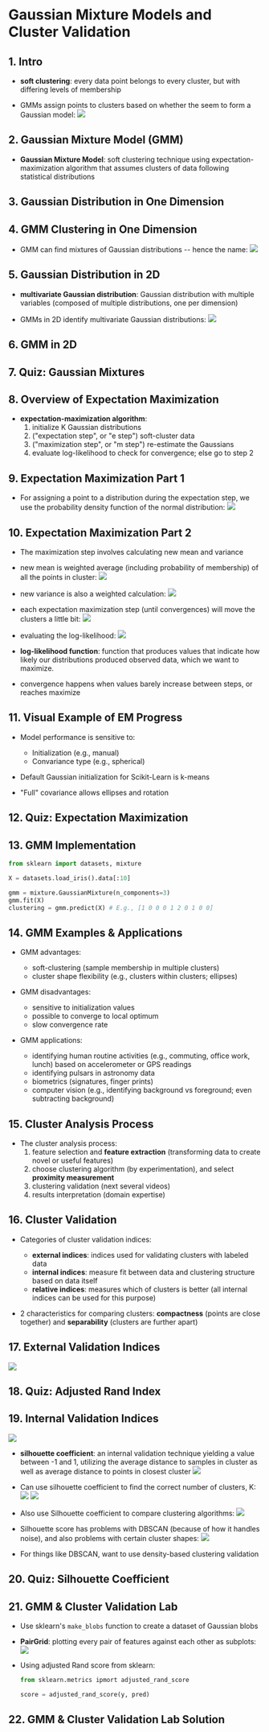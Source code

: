 # Gaussian Mixture Models and Cluster Validation

## 1. Intro

* **soft clustering**: every data point belongs to every cluster, but with differing levels of membership

* GMMs assign points to clusters based on whether the seem to form a Gaussian model:
  ![](images/GMM-1.png)

## 2. Gaussian Mixture Model (GMM)

* **Gaussian Mixture Model**: soft clustering technique using expectation-maximization algorithm that assumes clusters of data following statistical distributions

## 3. Gaussian Distribution in One Dimension

## 4. GMM Clustering in One Dimension

* GMM can find mixtures of Gaussian distributions -- hence the name:
  ![](images/mixtures-of-gaussian-dists.png)

## 5. Gaussian Distribution in 2D

* **multivariate Gaussian distribution**: Gaussian distribution with multiple variables (composed of multiple distributions, one per dimension)

* GMMs in 2D identify multivariate Gaussian distributions:
  ![](images/GMM-in-2d-1.png)

## 6. GMM in 2D

## 7. Quiz: Gaussian Mixtures

## 8. Overview of Expectation Maximization

* **expectation-maximization algorithm**:
  1. initialize K Gaussian distributions
  1. ("expectation step", or "e step") soft-cluster data
  1. ("maximization step", or "m step") re-estimate the Gaussians
  1. evaluate log-likelihood to check for convergence; else go to step 2

## 9. Expectation Maximization Part 1

* For assigning a point to a distribution during the expectation step, we use the probability density function of the normal distribution:
  ![](images/pdf-1.png)

## 10. Expectation Maximization Part 2

* The maximization step involves calculating new mean and variance

* new mean is weighted average (including probability of membership) of all the points in cluster:
  ![](images/calc-new-mean-1.png)

* new variance is also a weighted calculation:
  ![](images/calc-new-variance-1.png)

* each expectation maximization step (until convergences) will move the clusters a little bit:
  ![](images/gaussian-movement.png)

* evaluating the log-likelihood:
  ![](images/log-likelihood-1.png)

* **log-likelihood function**: function that produces values that indicate how likely our distributions produced observed data, which we want to maximize.  

* convergence happens when values barely increase between steps, or reaches maximize

## 11. Visual Example of EM Progress

* Model performance is sensitive to:
  - Initialization (e.g., manual)
  - Convariance type (e.g., spherical)

* Default Gaussian initialization for Scikit-Learn is k-means

* "Full" covariance allows ellipses and rotation

## 12. Quiz: Expectation Maximization

## 13. GMM Implementation

```python
from sklearn import datasets, mixture

X = datasets.load_iris().data[:10]

gmm = mixture.GaussianMixture(n_components=3)
gmm.fit(X)
clustering = gmm.predict(X) # E.g., [1 0 0 0 1 2 0 1 0 0]
```

## 14. GMM Examples & Applications

* GMM advantages:
  - soft-clustering (sample membership in multiple clusters)
  - cluster shape flexibility (e.g., clusters within clusters; ellipses)

* GMM disadvantages:
  - sensitive to initialization values
  - possible to converge to local optimum
  - slow convergence rate

* GMM applications:
  - identifying human routine activities (e.g., commuting, office work, lunch) based on accelerometer or GPS readings
  - identifying pulsars in astronomy data
  - biometrics (signatures, finger prints)
  - computer vision (e.g., identifying background vs foreground; even subtracting background)

## 15. Cluster Analysis Process

* The cluster analysis process:
  1. feature selection and **feature extraction** (transforming data to create novel or useful features)
  1. choose clustering algorithm (by experimentation), and select **proximity measurement**
  1. clustering validation (next several videos)
  1. results interpretation (domain expertise)

## 16. Cluster Validation

* Categories of cluster validation indices:
  - **external indices**: indices used for validating clusters with labeled data
  - **internal indices**: measure fit between data and clustering structure based on data itself
  - **relative indices**: measures which of clusters is better (all internal indices can be used for this purpose)

* 2 characteristics for comparing clusters: **compactness** (points are close together) and **separability** (clusters are further apart)  

## 17. External Validation Indices

![](images/external-indices-1.png)

## 18. Quiz: Adjusted Rand Index

## 19. Internal Validation Indices

![](images/internal-indices-1.png)

* **silhouette coefficient**: an internal validation technique yielding a value between -1 and 1, utilizing the average distance to samples in cluster as well as average distance to points in closest cluster
  ![](images/silhouette-score-0.png)

* Can use silhouette coefficient to find the correct number of clusters, K:
  ![](images/silhouette-score-1.png)
  ![](images/silhouette-score-2.png)

* Also use Silhouette coefficient to compare clustering algorithms:
  ![](images/silhouette-score-3.png)

* Silhouette score has problems with DBSCAN (because of how it handles noise), and also problems with certain cluster shapes:
  ![](images/silhouette-score-4.png)

* For things like DBSCAN, want to use density-based clustering validation

## 20. Quiz: Silhouette Coefficient

## 21. GMM & Cluster Validation Lab

* Use sklearn's `make_blobs` function to create a dataset of Gaussian blobs

* **PairGrid**: plotting every pair of features against each other as subplots:
  ![](images/pair-grid-1.png)

* Using adjusted Rand score from sklearn:
  ```python
  from sklearn.metrics ipmort adjusted_rand_score

  score = adjusted_rand_score(y, pred)
  ```

## 22. GMM & Cluster Validation Lab Solution
